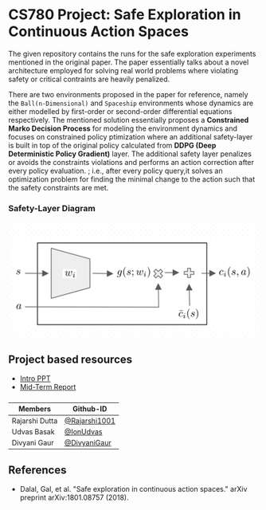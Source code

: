 # CS780 Project: Safe Exploration in Continuous Action Spaces

The given repository contains the runs for the safe exploration experiments mentioned in the original paper. The paper essentially talks about a novel architecture employed for solving real world problems where violating safety or critical contraints are heavily penalized. 

There are two environments proposed in the paper for reference, namely the `Ball(n-Dimensional)` and `Spaceship` environments whose dynamics are either modelled by first-order or second-order differential equations respectively. The mentioned solution essentially proposes a **Constrained Marko Decision Process** for modeling the environment dynamics and focuses on constrained policy ptimization where an additional safety-layer is built in top of the original policy calculated from **DDPG (Deep Deterministic Policy Gradient)** layer. The additional safety layer penalizes or avoids the constraints violations and performs an action correction after every policy evaluation. ; i.e., after every policy query,it solves an optimization problem for finding the minimal change to the action such that the safety constraints are met.


### Safety-Layer Diagram

![Safety Layer Diagram](assets/safety_layer_diagram.png)


## Project based resources

- [Intro PPT](https://github.com/Rajarshi1001/CS780_Project/blob/master/CS780-Project-Initial-Presentation-4.pdf)
- [Mid-Term Report]()
 

###

|Members | Github-ID |
| --- | --- |
| Rajarshi Dutta | [@Rajarshi1001](https://github.com/Rajarshi1001) |
| Udvas Basak | [@IonUdvas](https://github.com/IonUdvas)|
| Divyani Gaur | [@DivyaniGaur](https://github.com/DivyaniGaur)|

## References

- Dalal, Gal, et al. "Safe exploration in continuous action spaces." arXiv preprint arXiv:1801.08757 (2018).


